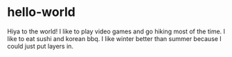 # hello-world

Hiya to the world!
  I like to play video games and go hiking most of the time.
  I like to eat sushi and korean bbq.
  I like winter better than summer because I could just put layers in.
